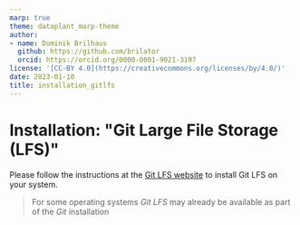 ```yaml
---
marp: true
theme: dataplant_marp-theme
author:
- name: Dominik Brilhaus
  github: https://github.com/brilator
  orcid: https://orcid.org/0000-0001-9021-3197
license: '[CC-BY 4.0](https://creativecommons.org/licenses/by/4.0/)'
date: 2023-01-10
title: installation_gitlfs
---
```


# Installation: "Git Large File Storage (LFS)"

Please follow the instructions at the [Git LFS website][ext-git-lfs] to install Git LFS on your system.

> For some operating systems *Git LFS* may already be available as part of the *Git* installation

<!-- Links -->

[ext-git-lfs]: <https://git-lfs.github.com/> "Git-LFS"
